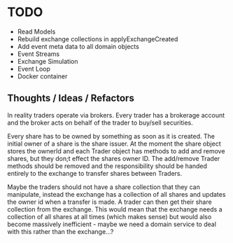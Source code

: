 # TODO

- Read Models
- Rebuild exchange collections in applyExchangeCreated
- Add event meta data to all domain objects
- Event Streams
- Exchange Simulation
- Event Loop
- Docker container


## Thoughts / Ideas / Refactors

In reality traders operate via brokers. Every trader has a brokerage account and the broker acts on behalf of the trader to buy/sell securities.


Every share has to be owned by something as soon as it is created. The initial owner of a share is the share issuer.
At the moment the share object stores the ownerId and each Trader object has methods to add and remove shares, but they don;t effect the shares owner ID.
The add/remove Trader methods should be removed and the responsibility should be handed entirely to the exchange to transfer shares between Traders.

Maybe the traders should not have a share collection that they can manipulate, instead the exchange has a collection of all shares and updates the owner id when a transfer is made.
A trader can then get their share collection from the exchange.
This would mean that the exchange needs a collection of all shares at all times (which makes sense) but would also become massively inefficient - maybe we need a domain service to deal with this rather than the exchange...?

